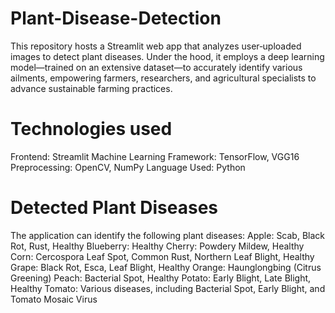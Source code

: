 # Plant-Disease-Detection
This repository hosts a Streamlit web app that analyzes user‑uploaded images to detect plant diseases. Under the hood, it employs a deep learning model—trained on an extensive dataset—to accurately identify various ailments, empowering farmers, researchers, and agricultural specialists to advance sustainable farming practices.
# Technologies used
Frontend: Streamlit
Machine Learning Framework: TensorFlow, VGG16
Preprocessing: OpenCV, NumPy
Language Used: Python
# Detected Plant Diseases
The application can identify the following plant diseases:
Apple: Scab, Black Rot, Rust, Healthy
Blueberry: Healthy
Cherry: Powdery Mildew, Healthy
Corn: Cercospora Leaf Spot, Common Rust, Northern Leaf Blight, Healthy
Grape: Black Rot, Esca, Leaf Blight, Healthy
Orange: Haunglongbing (Citrus Greening)
Peach: Bacterial Spot, Healthy
Potato: Early Blight, Late Blight, Healthy
Tomato: Various diseases, including Bacterial Spot, Early Blight, and Tomato Mosaic Virus
